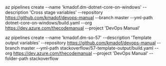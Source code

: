 az pipelines create --name 'kmadof.dm-dotnet-core-on-windows' --description 'Cross stage variables' --repository https://github.com/kmadof/devops-manual --branch master --yml-path dotnet-core-on-windows/build.yaml --org https://dev.azure.com/thecodemanual --project 'DevOps Manual' 

az pipelines create --name 'kmadof.dm-so-57' --description 'Template output variables' --repository https://github.com/kmadof/devops-manual --branch master --yml-path stackoverflow/57-template-output/build.yaml --org https://dev.azure.com/thecodemanual --project 'DevOps Manual' --folder-path stackoverflow


